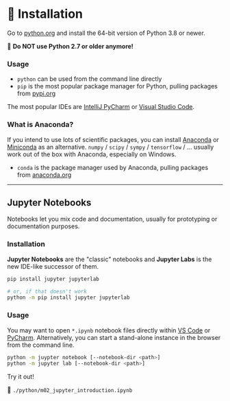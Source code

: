 <!-- .slide: id="-installation" -->

# 🐍 Installation
<!-- .element: class="headline" -->

Go to [python.org](https://www.python.org/) and install the 64-bit version of Python 3.8 or newer.  

🚫 **Do NOT use Python 2.7 or older anymore!**

### Usage

- `python` can be used from the command line directly
- `pip` is the most popular package manager for Python, pulling packages from [pypi.org](http://pypi.org/)

The most popular IDEs are [IntelliJ PyCharm](https://www.jetbrains.com/pycharm/) or [Visual Studio Code](https://code.visualstudio.com/).

<div class="fragment" data-fragment-index="1">

### What is Anaconda?

If you intend to use lots of scientific packages, you can install [Anaconda](https://www.anaconda.com/products/individual) or [Miniconda](https://docs.conda.io/en/latest/miniconda.html) as an alternative.
`numpy` / `scipy` /  `sympy` /  `tensorflow` / ... usually work out of the box with Anaconda, especially on Windows.

- `conda` is the package manager used by Anaconda, pulling packages from [anaconda.org](https://anaconda.org/anaconda/repo)

</div>

---

## Jupyter Notebooks

Notebooks let you mix code and documentation, usually for prototyping or documentation purposes.

### Installation

**Jupyter Notebooks** are the "classic" notebooks and **Jupyter Labs** is the new IDE-like successor of them.

```sh
pip install jupyter jupyterlab

# or, if that doesn't work
python -m pip install jupyter jupyterlab
```

### Usage

You may want to open `*.ipynb`  notebook files directly within [VS Code](https://code.visualstudio.com/docs/datascience/jupyter-notebooks) or [PyCharm](https://www.jetbrains.com/help/pycharm/jupyter-notebook-support.html).
Alternatively, you can start a stand-alone instance in the browser from the command line.

```sh
python -m juypter notebook [--notebook-dir <path>]
python -m jupyter lab [--notebook-dir <path>]
```

Try it out!

📜 `./python/m02_jupyter_introduction.ipynb`
<!-- .element: class="snippet" -->
